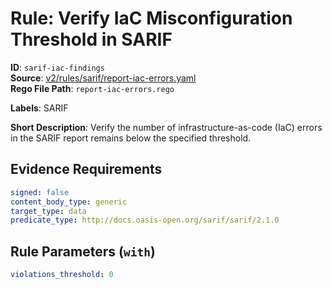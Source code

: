 # Rule: Verify IaC Misconfiguration Threshold in SARIF

**ID**: `sarif-iac-findings`  
**Source**: [v2/rules/sarif/report-iac-errors.yaml](scribe-public/sample-policies.git/v2/rules/sarif/report-iac-errors.yaml)  
**Rego File Path**: `report-iac-errors.rego`  

**Labels**: SARIF

**Short Description**: Verify the number of infrastructure-as-code (IaC) errors in the SARIF report remains below the specified threshold.

## Evidence Requirements

```yaml
signed: false
content_body_type: generic
target_type: data
predicate_type: http://docs.oasis-open.org/sarif/sarif/2.1.0
```
## Rule Parameters (`with`)

```yaml
violations_threshold: 0
```
